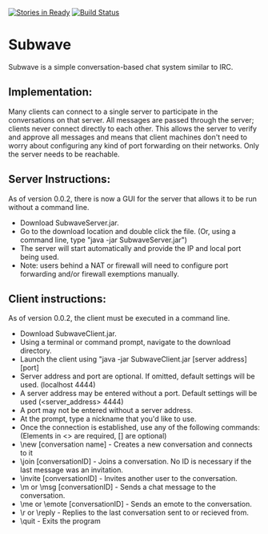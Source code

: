 [![Stories in Ready](https://badge.waffle.io/tanndev/Subwave.png?label=ready&title=Ready)](https://waffle.io/tanndev/Subwave)
[![Build Status](https://travis-ci.org/tanndev/Subwave.svg?branch=master)](https://travis-ci.org/tanndev/Subwave)
# Subwave
Subwave is a simple conversation-based chat system similar to IRC.

## Implementation:
Many clients can connect to a single server to participate in the conversations on that server.
All messages are passed through the server; clients never connect directly to each other.
This allows the server to verify and approve all messages and means that client machines don't need to worry about
configuring any kind of port forwarding on their networks. Only the server needs to be reachable.

## Server Instructions:
As of version 0.0.2, there is now a GUI for the server that allows it to be run without a command line.
- Download SubwaveServer.jar.
- Go to the download location and double click the file. (Or, using a command line, type "java -jar SubwaveServer.jar")
- The server will start automatically and provide the IP and local port being used.
- Note: users behind a NAT or firewall will need to configure port forwarding and/or firewall exemptions manually.

## Client instructions:
As of version 0.0.2, the client must be executed in a command line.
- Download SubwaveClient.jar.
- Using a terminal or command prompt, navigate to the download directory.
- Launch the client using "java -jar SubwaveClient.jar [server address] [port]
 - Server address and port are optional. If omitted, default settings will be used. (localhost 4444)
 - A server address may be entered without a port. Default settings will be used (<server_address> 4444)
 - A port may not be entered without a server address.
- At the prompt, type a nickname that you'd like to use.
- Once the connection is established, use any of the following commands: (Elements in <> are required, [] are optional)
 - \new [conversation name] - Creates a new conversation and connects to it
 - \join [conversationID] - Joins a conversation. No ID is necessary if the last message was an invitation.
 - \invite <clientID> [conversationID] - Invites another user to the conversation.
 - \m or \msg [conversationID] <Message> - Sends a chat message to the conversation.
 - \me or \emote [conversationID] <Message> - Sends an emote to the conversation.
 - \r or \reply <Message> - Replies to the last conversation sent to or recieved from.
 - \quit - Exits the program

